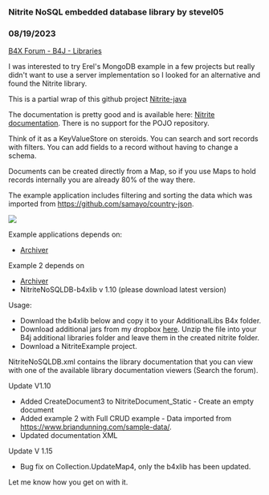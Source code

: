 ### Nitrite NoSQL embedded database library by stevel05
### 08/19/2023
[B4X Forum - B4J - Libraries](https://www.b4x.com/android/forum/threads/126998/)

I was interested to try Erel's MongoDB example in a few projects but really didn't want to use a server implementation so I looked for an alternative and found the Nitrite library.  
  
This is a partial wrap of this github project [Nitrite-java](https://github.com/nitrite/nitrite-java)  
  
The documentation is pretty good and is available here: [Nitrite documentation](https://www.dizitart.org/nitrite-database/). There is no support for the POJO repository.  
  
Think of it as a KeyValueStore on steroids. You can search and sort records with filters. You can add fields to a record without having to change a schema.  
  
Documents can be created directly from a Map, so if you use Maps to hold records internally you are already 80% of the way there.  
  
The example application includes filtering and sorting the data which was imported from <https://github.com/samayo/country-json>.  
  

![](https://www.b4x.com/android/forum/attachments/107006)

  
  
Example applications depends on:  

- [Archiver](https://www.b4x.com/android/forum/threads/lib-archiver.21688/post-125497)

Example 2 depends on  

- [Archiver](https://www.b4x.com/android/forum/threads/lib-archiver.21688/post-125497)
- NitriteNoSQLDB-b4xlib v 1.10 (please download latest version)

Usage:  

- Download the b4xlib below and copy it to your AdditionalLibs B4x folder.
- Download additional jars from my dropbox [here](https://www.dropbox.com/s/rex2laxqiza7b05/nitrite.zip?dl=0). Unzip the file into your B4j additional libraries folder and leave them in the created nitrite folder.
- Download a NitriteExample project.

  
NitriteNoSQLDB.xml contains the library documentation that you can view with one of the available library documentation viewers (Search the forum).  
  
Update V1.10  

- Added CreateDocument3 to NitriteDocument\_Static - Create an empty document
- Added example 2 with Full CRUD example - Data imported from <https://www.briandunning.com/sample-data/>.
- Updated documentation XML

Update V 1.15  

- Bug fix on Collection.UpdateMap4, only the b4xlib has been updated.

  
Let me know how you get on with it.